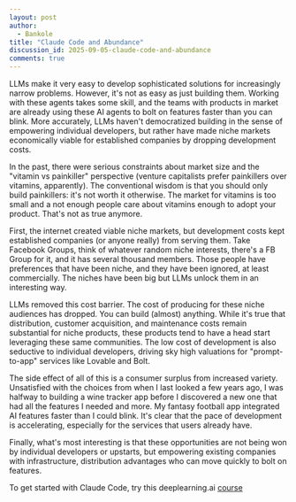 ```yaml
---
layout: post
author:
  - Bankole
title: "Claude Code and Abundance"
discussion_id: 2025-09-05-claude-code-and-abundance
comments: true
---
```


LLMs make it very easy to develop sophisticated solutions for increasingly narrow problems. However, it's not as easy as just building them. Working with these agents takes some skill, and the teams with products in market are already using these AI agents to bolt on features faster than you can blink. More accurately, LLMs haven't democratized building in the sense of empowering individual developers, but rather have made niche markets economically viable for established companies by dropping development costs.

In the past, there were serious constraints about market size and the "vitamin vs painkiller" perspective (venture capitalists prefer painkillers over vitamins, apparently). The conventional wisdom is that you should only build painkillers: it's not worth it otherwise. The market for vitamins is too small and a not enough people care about vitamins enough to adopt your product. That's not as true anymore. 

First, the internet created viable niche markets, but development costs kept established companies (or anyone really) from serving them. Take Facebook Groups, think of whatever random niche interests, there's a FB Group for it, and it has several thousand members. Those people have preferences that have been niche, and they have been ignored, at least commercially. The niches have been big but LLMs unlock them in an interesting way. 

LLMs removed this cost barrier. The cost of producing for these niche audiences has dropped. You can build (almost) anything. While it's true that distribution, customer acquisition, and maintenance costs remain substantial for niche products, these products tend to have a head start leveraging these same communities. The low cost of development is also seductive to individual developers, driving sky high valuations for "prompt-to-app" services like Lovable and Bolt. 

The side effect of all of this is a consumer surplus from increased variety. Unsatisfied with the choices from when I last looked a few years ago, I was halfway to building a wine tracker app before I discovered a new one that had all the features I needed and more. My fantasy football app integrated AI features faster than I could blink. It's clear that the pace of development is accelerating, especially for the services that users already have.

Finally, what's most interesting is that these opportunities are not being won by individual developers or upstarts, but empowering existing companies with infrastructure, distribution advantages who can move quickly to bolt on features. 

To get started with Claude Code, try this deeplearning.ai [course](https://learn.deeplearning.ai/courses/claude-code-a-highly-agentic-coding-assistant/lesson/33kzc/testing,-error-debugging-and-code-refactoring)
